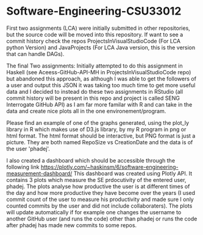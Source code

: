 # Software-Engineering-CSU33012
First two assignments (LCA) were initially submitted in other repositories, but the source code will be moved into this repository.
If want to see a commit history check the repos ProjectsInVisualStudioCode (For LCA python Version) and JavaProjects (For LCA Java version, this is the version that can handle DAGs).

The final Two assignments:
Initially attempted to do this assignment in Haskell (see Aceess-GitHub-API-MH in ProjectsInVisualStudioCode repo) but abandoned this approach, as although I was able to get the followers of a user and output this JSON it was taking too much time to get more useful data and I decided to instead do these two assignments in RStudio (all commit history will be present in this repo and project is called SENG Interrogate GitHub API) as I am far more familar with R and can take in the data and create nice plots all in the one environement/program.

Please find an example of one of the graphs generated, using the plot_ly library in R which makes use of D3.js library, by my R program in png or html format. The html format should be interactive, but PNG format is just a picture. They are both named RepoSize vs CreationDate and the data is of the user 'phadej'.

I also created a dashboard which should be accessible through the following link https://plotly.com/~haskinsm/6/software-engineering-measurement-dashboard/ 
This dashboard was created using Plotly API. It contains 3 plots which measure the SE prdocutivity of the entered user, phadej. The plots analyse how productive the user is at different times of the day and how more productive they have become over the years (I used commit count of the user to measure his productivity and made sure I only counted commits by the user and did not include collaboraters). 
The plots will update automatically if for example one changes the username to another GitHub user (and runs the code) other than phadej or runs the code after phadej has made new commits to some repos.
